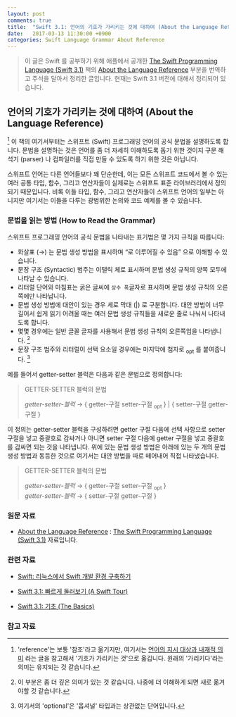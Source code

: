```yaml
---
layout: post
comments: true
title:  "Swift 3.1: 언어의 기호가 가리키는 것에 대하여 (About the Language Reference)"
date:   2017-03-13 11:30:00 +0900
categories: Swift Language Grammar About Reference
---
```


> 이 글은 Swift 를 공부하기 위해 애플에서 공개한 [The Swift Programming Language (Swift 3.1)](https://developer.apple.com/library/prerelease/content/documentation/Swift/Conceptual/Swift_Programming_Language/) 책의 [About the Language Reference](https://developer.apple.com/library/prerelease/content/documentation/Swift/Conceptual/Swift_Programming_Language/AboutTheLanguageReference.html#//apple_ref/doc/uid/TP40014097-CH29-ID345) 부분을 번역하고 주석을 달아서 정리한 글입니다. 현재는 Swift 3.1 버전에 대해서 정리되어 있습니다.

## 언어의 기호가 가리키는 것에 대하여 (About the Language Reference)

[^reference] 이 책의 여기서부터는 스위프트 (Swift) 프로그래밍 언어의 공식 문법을 설명하도록 합니다. 문법을 설명하는 것은 언어를 좀 더 자세히 이해하도록 돕기 위한 것이지 구문 해석기 (parser) 나 컴파일러를 직접 만들 수 있도록 하기 위한 것은 아닙니다.

스위프트 언어는 다른 언어들보다 꽤 단순한데, 이는 모든 스위프트 코드에서 볼 수 있는 여러 공통 타입, 함수, 그리고 연산자들이 실제로는 스위프트 표준 라이브러리에서 정의되기 때문입니다. 비록 이들 타입, 함수, 그리고 연산자들이 스위프트 언어의 일부는 아니지만 여기서는 이들을 다루는 광범위한 논의와 코드 예제를 볼 수 있습니다.

### 문법을 읽는 방법 (How to Read the Grammar)

스위프트 프로그래밍 언어의 공식 문법을 나타내는 표기법은 몇 가지 규칙을 따릅니다:

* 화살표 (→) 는 문법 생성 방법을 표시하며 “로 이루어질 수 있음” 으로 이해할 수 있습니다.
* 문장 구조 (Syntactic) 범주는 이탤릭 체로 표시하며 문법 생성 규칙의 양쪽 모두에 나타날 수 있습니다.
* 리터럴 단어와 마침표는 굵은 글씨에 `상수 폭`글자로 표시하며 문법 생성 규칙의 오른쪽에만 나타납니다.
* 문법 생성 방법에 대안이 있는 경우 세로 막대 (\|) 로 구분합니다. 대안 방법이 너무 길어서 쉽게 읽기 어려울 때는 여러 문법 생성 규칙들을 새로운 줄로 나눠서 나타내도록 합니다.
* 몇몇 경우에는 일반 글꼴 글자를 사용해서 문법 생성 규칙의 오른쪽임을 나타냅니다. [^regular]
* 문장 구조 범주와 리터럴이 선택 요소일 경우에는 마지막에 첨자로 <sub>­opt­</sub> 를 붙여줍니다. [^optional]

예를 들어서 getter-setter 블럭은 다음과 같은 문법으로 정의합니다:

> GETTER-SETTER 블럭의 문법
> 
> _getter-setter-블럭_ → {­ getter-구절 ­setter-구절 <sub>­opt­</sub>­­ }­ \| { ­setter-구절 ­getter-구절 }­

이 정의는 getter-setter 블럭을 구성하려면 getter 구절 다음에 선택 사항으로 setter 구절을 넣고 중괄호로 감싸거나 아니면 setter 구절 다음에 getter 구절을 넣고 중괄호를 감싸면 되는 것을 나타냅니다. 위에 있는 문법 생성 방법은 아래에 있는 두 개의 문법 생성 방법과 동등한 것으로 여기서는 대안 방법을 따로 떼어내어 직접 나타냈습니다.

> GETTER-SETTER 블럭의 문법
> 
> _getter-setter-블럭_ → { ­getter-구절 setter-구절 <sub>­opt­</sub>­ }  
> _getter-setter-블럭_ → {­ setter-구절 ­getter-구절 }­

### 원문 자료

* [About the Language Reference](https://developer.apple.com/library/prerelease/content/documentation/Swift/Conceptual/Swift_Programming_Language/AboutTheLanguageReference.html#//apple_ref/doc/uid/TP40014097-CH29-ID345) : [The Swift Programming Language (Swift 3.1)](https://developer.apple.com/library/prerelease/content/documentation/Swift/Conceptual/Swift_Programming_Language/) 자료입니다.

### 관련 자료

* [Swift: 리눅스에서 Swift 개발 환경 구축하기](http://xho95.github.io/linux/development/swift/package/install/2017/02/19/Developing-Swift-on-Linux.html)

* [Swift 3.1: 빠르게 둘러보기 (A Swift Tour)](http://xho95.github.io/swift/language/grammar/tour/2016/04/17/A-Swift-Tour.html)
* [Swift 3.1: 기초 (The Basics)](http://xho95.github.io/swift/language/grammar/basic/2016/04/24/The-Basics.html)

### 참고 자료

[^reference]: 'reference'는 보통 '참조'라고 옮기지만, 여기서는 [언어의 지시 대상과 내재적 의미](https://books.google.co.kr/books?id=c_PYBAAAQBAJ&pg=PT34&lpg=PT34&dq=Language+Reference+뜻&source=bl&ots=mZtvCKTqYL&sig=06F6Krrmt6yA7jDFYQ-mNgb3loQ&hl=en&sa=X&redir_esc=y#v=onepage&q=Language%20Reference%20뜻&f=false) 라는 글을 참고해서 '기호가 가리키는 것'으로 옮깁니다. 원래의 '가리키다'라는 의미는 유지되는 것 같습니다.

[^regular]: 이 부분은 좀 더 깊은 의미가 있는 것 같습니다. 나중에 더 이해하게 되면 새로 옮겨야할 것 같습니다.

[^optional]: 여기서의 'optional'은 '옵셔널' 타입과는 상관없는 단어입니다.